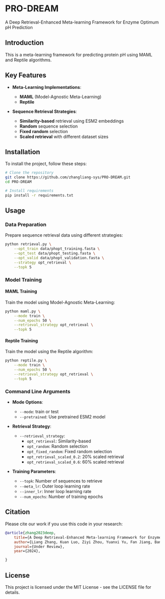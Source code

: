 # PRO-DREAM

A Deep Retrieval-Enhanced Meta-learning Framework for Enzyme Optimum pH Prediction

## Introduction

This is a meta-learning framework for predicting protein pH using MAML and Reptile algorithms.

## Key Features

- **Meta-Learning Implementations**:
  - **MAML** (Model-Agnostic Meta-Learning)
  - **Reptile** 
  
- **Sequence Retrieval Strategies**:
  - **Similarity-based** retrieval using ESM2 embeddings
  - **Random** sequence selection
  - **Fixed random** selection
  - **Scaled retrieval** with different dataset sizes



## Installation

To install the project, follow these steps:

```bash
# Clone the repository
git clone https://github.com/zhangliang-sys/PRO-DREAM.git
cd PRO-DREAM

# Install requirements
pip install -r requirements.txt
```

## Usage

### Data Preparation

Prepare sequence retrieval data using different strategies:

```bash
python retrieval.py \
    --opt_train data/phopt_training.fasta \
    --opt_test data/phopt_testing.fasta \
    --opt_valid data/phopt_validation.fasta \
    --strategy opt_retrieval \
    --topk 5
```

### Model Training

#### MAML Training

Train the model using Model-Agnostic Meta-Learning:

```bash
python maml.py \
    --mode train \
    --num_epochs 50 \
    --retrieval_strategy opt_retrieval \
    --topk 5
```

#### Reptile Training

Train the model using the Reptile algorithm:

```bash
python reptile.py \
    --mode train \
    --num_epochs 50 \
    --retrieval_strategy opt_retrieval \
    --topk 5
```


### Command Line Arguments

- **Mode Options**:
  - `--mode`: train or test
  - `--pretrained`: Use pretrained ESM2 model

- **Retrieval Strategy**:
  - `--retrieval_strategy`:
    - `opt_retrieval`: Similarity-based
    - `opt_random`: Random selection
    - `opt_fixed_random`: Fixed random selection
    - `opt_retrieval_scaled_0.2`: 20% scaled retrieval
    - `opt_retrieval_scaled_0.6`: 60% scaled retrieval

- **Training Parameters**:
  - `--topk`: Number of sequences to retrieve
  - `--meta_lr`: Outer loop learning rate
  - `--inner_lr`: Inner loop learning rate
  - `--num_epochs`: Number of training epochs



## Citation

Please cite our work if you use this code in your research:

```bibtex
@article{zhang2023deep,
    title={A Deep Retrieval-Enhanced Meta-learning Framework for Enzyme Optimum pH Prediction},
    author={Liang Zhang, Kuan Luo, Ziyi Zhou, Yuanxi Yu, Fan Jiang, Banghao Wu, Mingchen Li, and Liang Hong},
    journal={Under Review},   
    year={2024},

}
```

## License

This project is licensed under the MIT License - see the LICENSE file for details.